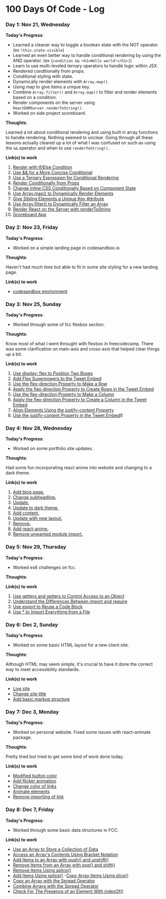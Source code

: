 # 100 Days Of Code - Log

### Day 1: Nov 21, Wednesday

**Today's Progress**:
- Learned a cleaner way to toggle a boolean state with the NOT operator. (ex `!this.state.visible`)
- Learned an even better way to handle conditional rendering by using the AND operator. (ex `{condition && <h1>Hello world!</h1>}`)
- Learn to use multi-leveled ternary operators to handle logic within JSX.
- Rendered conditionally from props.
- Conditional styling with state.
- Dynamically render elements with `Array.map()`.
- Using map to give items a unique key.
- Combine `Array.filter()` and `Array.map()` to filter and render elements based on a condition.
- Render components on the server using `ReactDOMServer.renderToString()`.
- Worked on side project scoreboard.

**Thoughts**:

Learned a lot about conditional rendering and using built in array functions to handle rendering. Nothing seemed to unclear. Going through all these lessons actually cleared up a lot of what I was confused on such as using the `&&` operator and when to use `renderToString()`.


**Link(s) to work**
1. [Render with If/Else Condition](https://learn.freecodecamp.org/front-end-libraries/react/render-with-an-ifelse-condition)
2. [Use && for a More Concise Conditional](https://learn.freecodecamp.org/front-end-libraries/react/use--for-a-more-concise-conditional)
3. [Use a Ternary Expression for Conditional Rendering](https://learn.freecodecamp.org/front-end-libraries/react/use-a-ternary-expression-for-conditional-rendering)
4. [Render Conditionally from Props](https://learn.freecodecamp.org/front-end-libraries/react/render-conditionally-from-props)
5. [Change Inline CSS Conditionally Based on Component State](https://learn.freecodecamp.org/front-end-libraries/react/change-inline-css-conditionally-based-on-component-state)
6. [Use Array.map() to Dynamically Render Elements](https://learn.freecodecamp.org/front-end-libraries/react/use-array-map-to-dynamically-render-elements)
7. [Give Sibling Elements a Unique Key Attribute](https://learn.freecodecamp.org/front-end-libraries/react/give-sibling-elements-a-unique-key-attribute)
8. [Use Array.filter() to Dynamically Filter an Array](https://learn.freecodecamp.org/front-end-libraries/react/use-array-filter-to-dynamically-filter-an-array)
9. [Render React on the Server with renderToString](https://learn.freecodecamp.org/front-end-libraries/react/render-react-on-the-server-with-rendertostring)
10. [Scoreboard App](https://codesandbox.io/s/9j1616mp2r)

### Day 2: Nov 23, Friday

**Today's Progress**:
- Worked on a simple landing page in codesandbox.io

**Thoughts**:

Haven't had much time but able to fit in some site styling for a new landing page.

**Link(s) to work**
- [codesandbox environment](https://codesandbox.io/s/y0x2l7wrlj)

### Day 3: Nov 25, Sunday

**Today's Progress**:
- Worked through some of fcc flexbox section.

**Thoughts**:

Know most of what I went throught with flexbox in freecodecamp. There was some clarification on main-axis and cross-axis that helped clear things up a bit.

**Link(s) to work**
1. [Use display: flex to Position Two Boxes](https://learn.freecodecamp.org/responsive-web-design/css-flexbox/use-display-flex-to-position-two-boxes)
2. [Add Flex Superpowers to the Tweet Embed](https://learn.freecodecamp.org/responsive-web-design/css-flexbox/add-flex-superpowers-to-the-tweet-embed)
3. [Use the flex-direction Property to Make a Row](https://learn.freecodecamp.org/responsive-web-design/css-flexbox/use-the-flex-direction-property-to-make-a-row)
4. [Apply the flex-direction Property to Create Rows in the Tweet Embed](https://learn.freecodecamp.org/responsive-web-design/css-flexbox/apply-the-flex-direction-property-to-create-rows-in-the-tweet-embed)
5. [Use the flex-direction Property to Make a Column](https://learn.freecodecamp.org/responsive-web-design/css-flexbox/use-the-flex-direction-property-to-make-a-column)
6. [Apply the flex-direction Property to Create a Column in the Tweet Embed](https://learn.freecodecamp.org/responsive-web-design/css-flexbox/apply-the-flex-direction-property-to-create-a-column-in-the-tweet-embed)
7. [Align Elements Using the justify-content Property](https://learn.freecodecamp.org/responsive-web-design/css-flexbox/align-elements-using-the-justify-content-property)
8. [Use the justify-content Property in the Tweet Embed](https://learn.freecodecamp.org/responsive-web-design/css-flexbox/use-the-justify-content-property-in-the-tweet-embed)ß

### Day 4: Nov 28, Wednesday

**Today's Progress**:
- Worked on some portfolio site updates.

**Thoughts**:

Had some fun incorporating react anime into website and changing to a dark theme.

**Link(s) to work**
1. [Add blog page.](https://github.com/enriquezm/portfolio/commit/54973c9d22ea16ec3180d8ade6b576d8f4b5b285)
2. [Change subheadline.](https://github.com/enriquezm/portfolio/commit/e0d383cff4afeb7d54e1d9587c4cedbed4b84495)
3. [Update.](https://github.com/enriquezm/portfolio/commit/33e80cd2b5f4f8afb1b33233746b9874ddd893eb)
4. [Update to dark theme.](https://github.com/enriquezm/portfolio/commit/11bba334f3306baf10609a6bf1bc138604d35e90)
5. [Add content.](https://github.com/enriquezm/portfolio/commit/c9e0f5822706b2ac43e2f5159d40fe858f3e2ee6)
6. [Update with new layout.](https://github.com/enriquezm/portfolio/commit/e3e54ca59930cc4a523be151873ffee971bdad6d)
7. [Remove.](https://github.com/enriquezm/portfolio/commit/3c8d83e2e3fa9463d8a9e5a549e26966bbefa43f)
8. [Add react-anime.](https://github.com/enriquezm/portfolio/commit/70e7f35ab4f48e6e1fe99624a1f1e79d84d19bd8)
9. [Remove unwanted module import.](https://github.com/enriquezm/portfolio/commit/8346b7c75c5f81fb175a21cededd7a5cb2732e22)

### Day 5: Nov 29, Thursday

**Today's Progress**:
- Worked es6 challenges on fcc.

**Thoughts**:


**Link(s) to work**
1. [Use getters and setters to Control Access to an Object](https://learn.freecodecamp.org/javascript-algorithms-and-data-structures/es6/use-getters-and-setters-to-control-access-to-an-object)
2. [Understand the Differences Between import and require](https://learn.freecodecamp.org/javascript-algorithms-and-data-structures/es6/understand-the-differences-between-import-and-require)
3. [Use export to Reuse a Code Block](https://learn.freecodecamp.org/javascript-algorithms-and-data-structures/es6/use-export-to-reuse-a-code-block)
4. [Use * to Import Everything from a File](https://learn.freecodecamp.org/javascript-algorithms-and-data-structures/es6/use--to-import-everything-from-a-file)

### Day 6: Dec 2, Sunday

**Today's Progress**:
- Worked on some basic HTML layout for a new client site.

**Thoughts**:

Although HTML may seem simple, it's crucial to have it done the correct way to meet accessibility standards.

**Link(s) to work**
- [Live site](https://determined-stallman-9def7a.netlify.com)
- [Change site title](https://github.com/enriquezm/repairpro/commit/56b639f027a58564596b841fa4e108778280ea31)
- [Add basic markup structure](https://github.com/enriquezm/repairpro/commit/b06628c11d503dd5dcbc30871706ede5e6aa3800)

### Day 7: Dec 3, Monday

**Today's Progress**:
- Worked on personal website. Fixed some issues with react-animate package.

**Thoughts**:

Pretty tired but tried to get some kind of work done today.

**Link(s) to work**
- [Modified button color](https://github.com/enriquezm/portfolio/commit/b492f331911b033822ba392ab86eaf6f735b17f0)
- [Add flicker animation](https://github.com/enriquezm/portfolio/commit/f7fa0d27d77a5464985e33234723436ae090c7db)
- [Change color of links](https://github.com/enriquezm/portfolio/commit/8b12d6040419f4eee726d4ac4f22bf8ec01a7c78)
- [Animate elements](https://github.com/enriquezm/portfolio/commit/890e6addd85deccaeb5c0ea82942701c590a543b)
- [Remove importing of link](https://github.com/enriquezm/portfolio/commit/179b37dbbc765746000d72824ec9e823757e2aca)

### Day 8: Dec 7, Friday

**Today's Progress**:
- Worked through some basic data structures in FCC.

**Link(s) to work**
- [Use an Array to Store a Collection of Data](https://learn.freecodecamp.org/javascript-algorithms-and-data-structures/basic-data-structures/use-an-array-to-store-a-collection-of-data)
- [Access an Array's Contents Using Bracket Notation](https://learn.freecodecamp.org/javascript-algorithms-and-data-structures/basic-data-structures/access-an-arrays-contents-using-bracket-notation)
- [Add Items to an Array with push() and unshift()](https://learn.freecodecamp.org/javascript-algorithms-and-data-structures/basic-data-structures/add-items-to-an-array-with-push-and-unshift)
- [Remove Items from an Array with pop() and shift()](https://learn.freecodecamp.org/javascript-algorithms-and-data-structures/basic-data-structures/remove-items-from-an-array-with-pop-and-shift)
- [Remove Items Using splice()](https://learn.freecodecamp.org/javascript-algorithms-and-data-structures/basic-data-structures/remove-items-using-splice)
- [Add Items Using splice()](https://learn.freecodecamp.org/javascript-algorithms-and-data-structures/basic-data-structures/add-items-using-splice)
-[Copy Array Items Using slice()](https://learn.freecodecamp.org/javascript-algorithms-and-data-structures/basic-data-structures/copy-array-items-using-slice)
- [Copy an Array with the Spread Operator](https://learn.freecodecamp.org/javascript-algorithms-and-data-structures/basic-data-structures/copy-an-array-with-the-spread-operator)
- [Combine Arrays with the Spread Operator](https://learn.freecodecamp.org/javascript-algorithms-and-data-structures/basic-data-structures/combine-arrays-with-the-spread-operator/)
- [Check For The Presence of an Element With indexOf()](https://learn.freecodecamp.org/javascript-algorithms-and-data-structures/basic-data-structures/check-for-the-presence-of-an-element-with-indexof)
